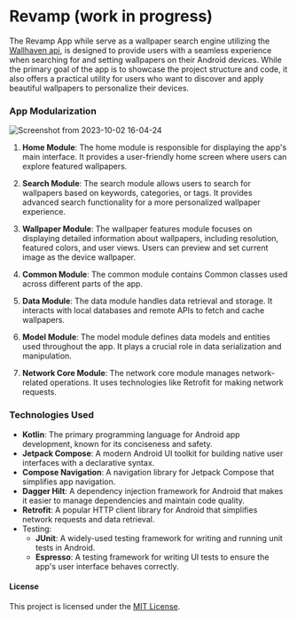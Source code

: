 # Revamp (work in progress)
The Revamp App while serve as a wallpaper search engine utilizing the [Wallhaven api](https://wallhaven.cc/help/api), is designed to provide users with a seamless experience when searching for and setting wallpapers on their Android devices. 
While the primary goal of the app is to showcase the project structure and code, it also offers a practical utility for users who want to discover and apply beautiful wallpapers to personalize their devices.

### App Modularization 
![Screenshot from 2023-10-02 16-04-24](https://github.com/guiBrisson/revamp/assets/54915600/6693f474-e106-4438-b27a-ed2671e8e7c8)

1. **Home Module**:
    The home module is responsible for displaying the app's main interface.
    It provides a user-friendly home screen where users can explore featured wallpapers.

3. **Search Module**:
    The search module allows users to search for wallpapers based on keywords, categories, or tags.
    It provides advanced search functionality for a more personalized wallpaper experience.

4. **Wallpaper Module**:
    The wallpaper features module focuses on displaying detailed information about wallpapers, including resolution, featured colors, and user views.
    Users can preview and set current image as the device wallpaper.

5. **Common Module**:
    The common module contains Common classes used across different parts of the app.

6. **Data Module**:
    The data module handles data retrieval and storage.
    It interacts with local databases and remote APIs to fetch and cache wallpapers.

7. **Model Module**:
    The model module defines data models and entities used throughout the app.
    It plays a crucial role in data serialization and manipulation.

8. **Network Core Module**:
    The network core module manages network-related operations.
    It uses technologies like Retrofit for making network requests.


### Technologies Used

- **Kotlin**: The primary programming language for Android app development, known for its conciseness and safety.
- **Jetpack Compose**: A modern Android UI toolkit for building native user interfaces with a declarative syntax.
- **Compose Navigation**: A navigation library for Jetpack Compose that simplifies app navigation.
- **Dagger Hilt**: A dependency injection framework for Android that makes it easier to manage dependencies and maintain code quality.
- **Retrofit**: A popular HTTP client library for Android that simplifies network requests and data retrieval.
- Testing:
    - **JUnit**: A widely-used testing framework for writing and running unit tests in Android.
    - **Espresso**: A testing framework for writing UI tests to ensure the app's user interface behaves correctly.

#### License
This project is licensed under the [MIT License](https://github.com/guiBrisson/revamp/blob/main/LICENSE).

